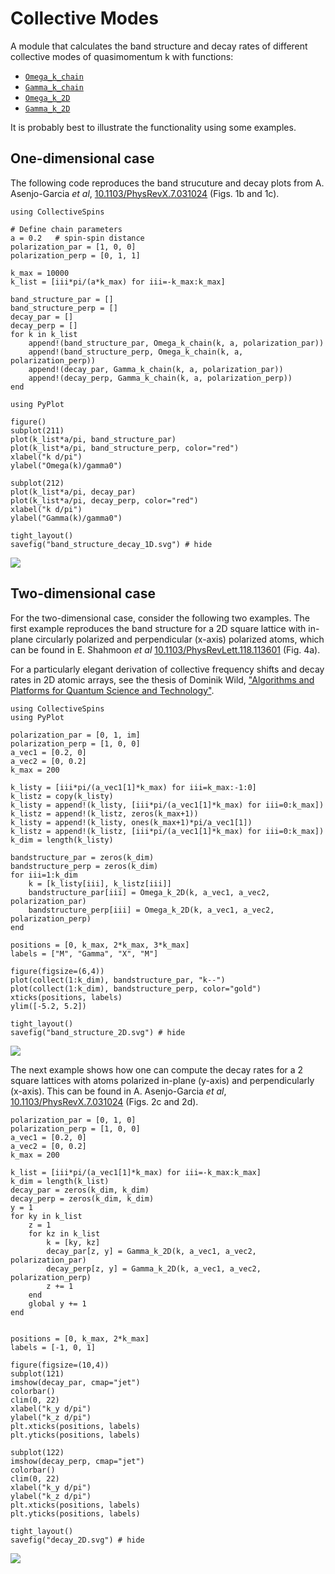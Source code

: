 # Collective Modes

A module that calculates the band structure and decay rates of different collective modes of quasimomentum k with functions:

* [`Omega_k_chain`](@ref)
* [`Gamma_k_chain`](@ref)
* [`Omega_k_2D`](@ref)
* [`Gamma_k_2D`](@ref)


It is probably best to illustrate the functionality using some examples.

## One-dimensional case

The following code reproduces the band strucuture and decay plots from A. Asenjo-Garcia *et al*, [10.1103/PhysRevX.7.031024](https://doi.org/10.1103/PhysRevX.7.031024) (Figs. 1b and 1c).

```@example collective_modes_1D
using CollectiveSpins

# Define chain parameters
a = 0.2   # spin-spin distance
polarization_par = [1, 0, 0]
polarization_perp = [0, 1, 1]

k_max = 10000
k_list = [iii*pi/(a*k_max) for iii=-k_max:k_max]

band_structure_par = []
band_structure_perp = []
decay_par = []
decay_perp = []
for k in k_list
    append!(band_structure_par, Omega_k_chain(k, a, polarization_par))
    append!(band_structure_perp, Omega_k_chain(k, a, polarization_perp))
    append!(decay_par, Gamma_k_chain(k, a, polarization_par))
    append!(decay_perp, Gamma_k_chain(k, a, polarization_perp))
end

using PyPlot

figure()
subplot(211)
plot(k_list*a/pi, band_structure_par)
plot(k_list*a/pi, band_structure_perp, color="red")
xlabel("k d/pi")
ylabel("Omega(k)/gamma0")

subplot(212)
plot(k_list*a/pi, decay_par)
plot(k_list*a/pi, decay_perp, color="red")
xlabel("k d/pi")
ylabel("Gamma(k)/gamma0")

tight_layout()
savefig("band_structure_decay_1D.svg") # hide
```

![](band_structure_decay_1D.svg)



## Two-dimensional case

For the two-dimensional case, consider the following two examples.
The first example reproduces the band structure for a 2D square lattice with in-plane circularly polarized and perpendicular (x-axis) polarized atoms, which can be found in E. Shahmoon *et al* [10.1103/PhysRevLett.118.113601](https://doi.org/10.1103/PhysRevLett.118.113601) (Fig. 4a).

For a particularly elegant derivation of collective frequency shifts and decay rates in 2D atomic arrays, see the thesis of Dominik Wild, ["Algorithms and Platforms for Quantum Science and Technology"](https://dash.harvard.edu/handle/1/37365537).

```@example collective_modes_2D
using CollectiveSpins
using PyPlot

polarization_par = [0, 1, im]
polarization_perp = [1, 0, 0]
a_vec1 = [0.2, 0]
a_vec2 = [0, 0.2]
k_max = 200

k_listy = [iii*pi/(a_vec1[1]*k_max) for iii=k_max:-1:0]
k_listz = copy(k_listy)
k_listy = append!(k_listy, [iii*pi/(a_vec1[1]*k_max) for iii=0:k_max])
k_listz = append!(k_listz, zeros(k_max+1))
k_listy = append!(k_listy, ones(k_max+1)*pi/a_vec1[1])
k_listz = append!(k_listz, [iii*pi/(a_vec1[1]*k_max) for iii=0:k_max])
k_dim = length(k_listy)

bandstructure_par = zeros(k_dim)
bandstructure_perp = zeros(k_dim)
for iii=1:k_dim
    k = [k_listy[iii], k_listz[iii]]
    bandstructure_par[iii] = Omega_k_2D(k, a_vec1, a_vec2, polarization_par)
    bandstructure_perp[iii] = Omega_k_2D(k, a_vec1, a_vec2, polarization_perp)
end

positions = [0, k_max, 2*k_max, 3*k_max]
labels = ["M", "Gamma", "X", "M"]

figure(figsize=(6,4))
plot(collect(1:k_dim), bandstructure_par, "k--")
plot(collect(1:k_dim), bandstructure_perp, color="gold")
xticks(positions, labels)
ylim([-5.2, 5.2])

tight_layout()
savefig("band_structure_2D.svg") # hide
```

![](band_structure_2D.svg)

The next example shows how one can compute the decay rates for a 2 square lattices with atoms polarized in-plane (y-axis) and perpendicularly (x-axis). This can be found in A. Asenjo-Garcia *et al*, [10.1103/PhysRevX.7.031024](https://doi.org/10.1103/PhysRevX.7.031024) (Figs. 2c and 2d).

```@example collective_modes_2D
polarization_par = [0, 1, 0]
polarization_perp = [1, 0, 0]
a_vec1 = [0.2, 0]
a_vec2 = [0, 0.2]
k_max = 200

k_list = [iii*pi/(a_vec1[1]*k_max) for iii=-k_max:k_max]
k_dim = length(k_list)
decay_par = zeros(k_dim, k_dim)
decay_perp = zeros(k_dim, k_dim)
y = 1
for ky in k_list
    z = 1
    for kz in k_list
        k = [ky, kz]
        decay_par[z, y] = Gamma_k_2D(k, a_vec1, a_vec2, polarization_par)
        decay_perp[z, y] = Gamma_k_2D(k, a_vec1, a_vec2, polarization_perp)
        z += 1
    end
    global y += 1
end


positions = [0, k_max, 2*k_max]
labels = [-1, 0, 1]

figure(figsize=(10,4))
subplot(121)
imshow(decay_par, cmap="jet")
colorbar()
clim(0, 22)
xlabel("k_y d/pi")
ylabel("k_z d/pi")
plt.xticks(positions, labels)
plt.yticks(positions, labels)

subplot(122)
imshow(decay_perp, cmap="jet")
colorbar()
clim(0, 22)
xlabel("k_y d/pi")
ylabel("k_z d/pi")
plt.xticks(positions, labels)
plt.yticks(positions, labels)

tight_layout()
savefig("decay_2D.svg") # hide
```

![](decay_2D.svg)
